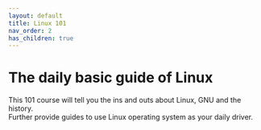```yaml
---
layout: default
title: Linux 101
nav_order: 2
has_children: true
---
```

# The daily basic guide of Linux
This 101 course will tell you the ins and outs about Linux, GNU and the history.  
Further provide guides to use Linux operating system as your daily driver.
